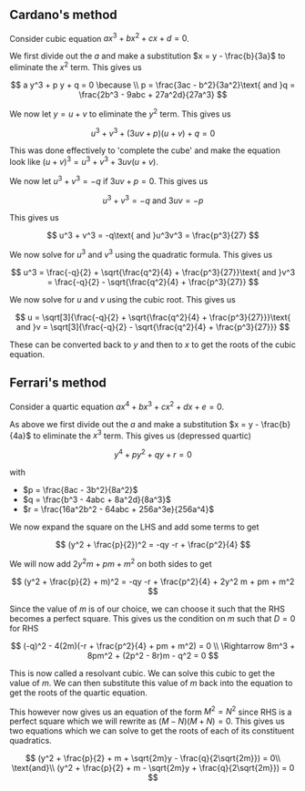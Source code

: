 ## Cardano's method

Consider cubic equation $ax^3 + bx^2 + cx + d = 0$.

We first divide out the $a$ and make a substitution $x = y - \frac{b}{3a}$ to eliminate the $x^2$ term. This gives us

$$
a y^3 + p y + q = 0 \because \\
p = \frac{3ac - b^2}{3a^2}\text{ and }q = \frac{2b^3 - 9abc + 27a^2d}{27a^3}
$$

We now let $y = u + v$ to eliminate the $y^2$ term. This gives us

$$
u^3 + v^3 + (3uv + p)(u + v) + q = 0
$$

This was done effectively to 'complete the cube' and make the equation look like $(u + v)^3 = u^3 + v^3 + 3uv(u + v)$.

We now let $u^3 + v^3 = -q$ if $3uv + p = 0$. This gives us

$$
u^3 + v^3 = -q\text{ and }3uv = -p
$$

This gives us

$$
u^3 + v^3 = -q\text{ and }u^3v^3 = \frac{p^3}{27}
$$

We now solve for $u^3$ and $v^3$ using the quadratic formula. This gives us

$$
u^3 = \frac{-q}{2} + \sqrt{\frac{q^2}{4} + \frac{p^3}{27}}\text{ and }v^3 = \frac{-q}{2} - \sqrt{\frac{q^2}{4} + \frac{p^3}{27}}
$$

We now solve for $u$ and $v$ using the cubic root. This gives us

$$
u = \sqrt[3]{\frac{-q}{2} + \sqrt{\frac{q^2}{4} + \frac{p^3}{27}}}\text{ and }v = \sqrt[3]{\frac{-q}{2} - \sqrt{\frac{q^2}{4} + \frac{p^3}{27}}}
$$

These can be converted back to $y$ and then to $x$ to get the roots of the cubic equation.

## Ferrari's method

Consider a quartic equation $ax^4 + bx^3 + cx^2 + dx + e = 0$.

As above we first divide out the $a$ and make a substitution $x = y - \frac{b}{4a}$ to eliminate the $x^3$ term. This gives us (depressed quartic)

$$
y^4 + py^2 + qy + r = 0
$$

with
- $p = \frac{8ac - 3b^2}{8a^2}$
- $q = \frac{b^3 - 4abc + 8a^2d}{8a^3}$
- $r = \frac{16a^2b^2 - 64abc + 256a^3e}{256a^4}$

We now expand the square on the LHS and add some terms to get

$$
(y^2 + \frac{p}{2})^2 = -qy -r + \frac{p^2}{4}
$$

We will now add $2y^2 m + pm + m^2$ on both sides to get

$$
(y^2 + \frac{p}{2} + m)^2 = -qy -r + \frac{p^2}{4} + 2y^2 m + pm + m^2
$$

Since the value of $m$ is of our choice, we can choose it such that the RHS becomes a perfect square. This gives us the condition on $m$ such that $D = 0$ for RHS

$$
(-q)^2 - 4(2m)(-r + \frac{p^2}{4} + pm + m^2) = 0 \\
\Rightarrow 8m^3 + 8pm^2 + (2p^2 - 8r)m - q^2 = 0
$$

This is now called a resolvant cubic. We can solve this cubic to get the value of $m$. We can then substitute this value of $m$ back into the equation to get the roots of the quartic equation.

This however now gives us an equation of the form $M^2 = N^2$ since RHS is a perfect square which we will rewrite as $(M - N)(M + N) = 0$. This gives us two equations which we can solve to get the roots of each of its constituent quadratics.

$$
(y^2 + \frac{p}{2} + m + \sqrt{2m}y - \frac{q}{2\sqrt{2m}}) = 0\\
\text{and}\\
(y^2 + \frac{p}{2} + m - \sqrt{2m}y + \frac{q}{2\sqrt{2m}}) = 0
$$
